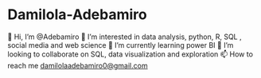 # Damilola-Adebamiro
👋 Hi, I’m @Adebamiro 
👀 I’m interested in data analysis, python, R, SQL , social media and web science
🌱 I’m currently learning power BI
💞️ I’m looking to collaborate on SQL, data visualization and exploration
📫 How to reach me damilolaadebamiro0@gmail.com
